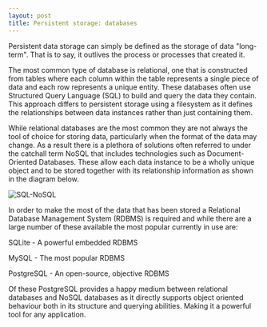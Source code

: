 ```yaml
---
layout: post
title: Persistent storage: databases 
---
```


Persistent data storage can simply be defined as the storage of data "long-term". That is to say, it outlives the process or processes that created it.

The most common type of database is relational, one that is constructed from tables where each column within the table represents a single piece of data and each row represents a unique entity. These databases often use Structured Query Language (SQL) to build and query the data they contain. This approach differs to persistent storage using a filesystem as it defines the relationships between data instances rather than just containing them.

While relational databases are the most common they are not always the tool of choice for storing data, particularly when the format of the data may change. As a result there is a plethora of solutions often referred to under the catchall term NoSQL that includes technologies such as Document-Oriented Databases. These allow each data instance to be a wholly unique object and to be stored together with its relationship information as shown in the diagram below.

![SQL-NoSQL](https://kvaes.files.wordpress.com/2015/01/1401269083847.jpg?w=788)

In order to make the most of the data that has been stored a Relational Database Management System (RDBMS) is required and while there are a large number of these available the most popular currently in use are:

SQLite - A powerful embedded RDBMS

MySQL - The most popular RDBMS

PostgreSQL - An open-source, objective RDBMS

Of these PostgreSQL provides a happy medium between relational databases and NoSQL databases as it directly supports object oriented behaviour both in its structure and querying abilities. Making it a powerful tool for any application.
